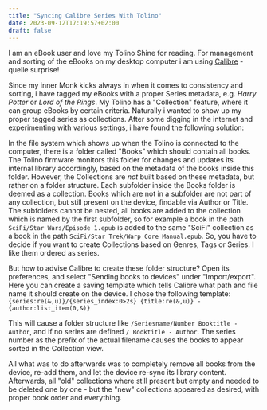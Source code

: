 ```yaml
---
title: "Syncing Calibre Series With Tolino"
date: 2023-09-12T17:19:57+02:00
draft: false
---
```


I am an eBook user and love my Tolino Shine for reading. For management and sorting of the eBooks on my desktop computer i am using [Calibre](https://calibre-ebook.com/) - quelle surprise!

Since my inner Monk kicks always in when it comes to consistency and sorting, i have tagged my eBooks with a proper Series metadata, e.g. _Harry Potter_ or _Lord of the Rings_. My Tolino has a "Collection" feature, where it can group eBooks by certain criteria. Naturally i wanted to show up my proper tagged series as collections. After some digging in the internet and experimenting with various settings, i have found the following solution: 

In the file system which shows up when the Tolino is connected to the computer, there is a folder called "Books" which should contain all books. The Tolino firmware monitors this folder for changes and updates its internal library accordingly, based on the metadata of the books inside this folder. However, the Collections are _not_ built based on these metadata, but rather on a folder structure. Each subfolder inside the Books folder is deemed as a collection. Books which are not in a subfolder are not part of any collection, but still present on the device, findable via Author or Title. The subfolders cannot be nested, all books are added to the collection which is named by the first subfolder, so for example a book in the path `SciFi/Star Wars/Episode 1.epub` is added to the same "SciFi" collection as a book in the path `SciFi/Star Trek/Warp Core Manual.epub`. So, you have to decide if you want to create Collections based on Genres, Tags or Series. I like them ordered as series. 

But how to advise Calibre to create these folder structure? Open its preferences, and select "Sending books to devices" under "Import/export". Here you can create a saving template which tells Calibre what path and file name it should create on the device. I chose the following template: `{series:re(&,u)}/{series_index:0>2s} {title:re(&,u)} - {author:list_item(0,&)}`

This will cause a folder structure like `/Seriesname/Number Booktitle - Author`, and if no series are defined `/ Booktitle - Author`. The series number as the prefix of the actual filename causes the books to appear sorted in the Collection view. 

All what was to do afterwards was to completely remove all books from the device, re-add them, and let the device re-sync its library content. Afterwards, all "old" collections where still present but empty and needed to be deleted one by one - but the "new" collections appeared as desired, with proper book order and everything. 